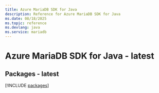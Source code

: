 ```yaml
---
title: Azure MariaDB SDK for Java
description: Reference for Azure MariaDB SDK for Java
ms.date: 08/18/2025
ms.topic: reference
ms.devlang: java
ms.service: mariadb
---
```

# Azure MariaDB SDK for Java - latest
## Packages - latest
[!INCLUDE [packages](mariadb-index.md)]